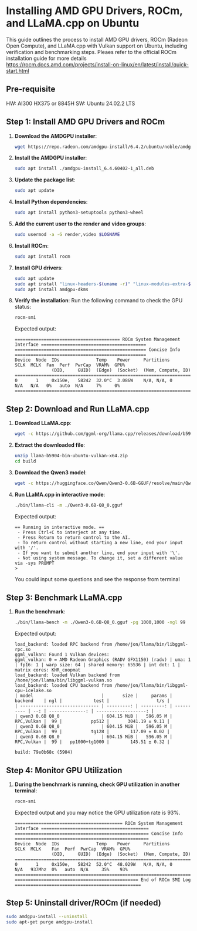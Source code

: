 # Installing AMD GPU Drivers, ROCm, and LLaMA.cpp on Ubuntu

This guide outlines the process to install AMD GPU drivers, ROCm (Radeon Open Compute), and LLaMA.cpp with Vulkan support on Ubuntu, including verification and benchmarking steps. Pleaes refer to the official ROCm installation guide for more details
https://rocm.docs.amd.com/projects/install-on-linux/en/latest/install/quick-start.html

## Pre-requisite
HW: AI300 HX375 or 8845H
SW: Ubuntu 24.02.2 LTS


## Step 1: Install AMD GPU Drivers and ROCm

1. **Download the AMDGPU installer**:
   ```bash
   wget https://repo.radeon.com/amdgpu-install/6.4.2/ubuntu/noble/amdgpu-install_6.4.60402-1_all.deb
   ```

2. **Install the AMDGPU installer**:
   ```bash
   sudo apt install ./amdgpu-install_6.4.60402-1_all.deb
   ```

3. **Update the package list**:
   ```bash
   sudo apt update
   ```

4. **Install Python dependencies**:
   ```bash
   sudo apt install python3-setuptools python3-wheel
   ```

5. **Add the current user to the render and video groups**:
   ```bash
   sudo usermod -a -G render,video $LOGNAME
   ```

6. **Install ROCm**:
   ```bash
   sudo apt install rocm
   ```

7. **Install GPU drivers**:
   ```bash
   sudo apt update
   sudo apt install "linux-headers-$(uname -r)" "linux-modules-extra-$(uname -r)"
   sudo apt install amdgpu-dkms
   ```

8. **Verify the installation**:
   Run the following command to check the GPU status:
   ```bash
   rocm-smi
   ```
   Expected output:
   ```
   ======================================== ROCm System Management Interface ========================================
   ================================================== Concise Info ==================================================
   Device  Node  IDs              Temp    Power     Partitions          SCLK  MCLK  Fan  Perf  PwrCap  VRAM%  GPU%
                 (DID,     GUID)  (Edge)  (Socket)  (Mem, Compute, ID)
   ==================================================================================================================
   0       1     0x150e,   58242  32.0°C  3.086W    N/A, N/A, 0         N/A   N/A   0%   auto  N/A     7%     0%
   ==================================================================================================================
   ```

## Step 2: Download and Run LLaMA.cpp

1. **Download LLaMA.cpp**:
   ```bash
   wget -c https://github.com/ggml-org/llama.cpp/releases/download/b5904/llama-b5904-bin-ubuntu-vulkan-x64.zip
   ```

2. **Extract the downloaded file**:
   ```bash
   unzip llama-b5904-bin-ubuntu-vulkan-x64.zip
   cd build
   ```

3. **Download the Qwen3 model**:
   ```bash
   wget -c https://huggingface.co/Qwen/Qwen3-0.6B-GGUF/resolve/main/Qwen3-0.6B-Q8_0.gguf
   ```

4. **Run LLaMA.cpp in interactive mode**:
   ```bash
   ./bin/llama-cli -m ./Qwen3-0.6B-Q8_0.gguf
   ```
   Expected output:
   ```
   == Running in interactive mode. ==
    - Press Ctrl+C to interject at any time.
    - Press Return to return control to the AI.
    - To return control without starting a new line, end your input with '/'.
    - If you want to submit another line, end your input with '\'.
    - Not using system message. To change it, set a different value via -sys PROMPT
   >
   ```
   You could input some questions and see the response from terminal

## Step 3: Benchmark LLaMA.cpp

1. **Run the benchmark**:
   ```bash
   ./bin/llama-bench -m ./Qwen3-0.6B-Q8_0.gguf -pg 1000,1000 -ngl 99
   ```
   Expected output:
   ```
   load_backend: loaded RPC backend from /home/jon/llama/bin/libggml-rpc.so
   ggml_vulkan: Found 1 Vulkan devices:
   ggml_vulkan: 0 = AMD Radeon Graphics (RADV GFX1150) (radv) | uma: 1 | fp16: 1 | warp size: 64 | shared memory: 65536 | int dot: 1 | matrix cores: KHR_coopmat
   load_backend: loaded Vulkan backend from /home/jon/llama/bin/libggml-vulkan.so
   load_backend: loaded CPU backend from /home/jon/llama/bin/libggml-cpu-icelake.so
   | model                          |       size |     params | backend    | ngl |            test |                  t/s |
   | ------------------------------ | ---------: | ---------: | ---------- | --: | --------------: | -------------------: |
   | qwen3 0.6B Q8_0                | 604.15 MiB |   596.05 M | RPC,Vulkan |  99 |           pp512 |       3041.19 ± 9.11 |
   | qwen3 0.6B Q8_0                | 604.15 MiB |   596.05 M | RPC,Vulkan |  99 |           tg128 |        117.09 ± 0.02 |
   | qwen3 0.6B Q8_0                | 604.15 MiB |   596.05 M | RPC,Vulkan |  99 |   pp1000+tg1000 |        145.51 ± 0.32 |

   build: 79e0b68c (5904)
   ```

## Step 4: Monitor GPU Utilization

1. **During the benchmark is running, check GPU utilization in another terminal**:
   ```bash
   rocm-smi
   ```
   Expected output and you may notice the GPU utilization rate is 93%.
   ```
   ========================================= ROCm System Management Interface =========================================
   =================================================== Concise Info ===================================================
   Device  Node  IDs              Temp    Power     Partitions          SCLK  MCLK    Fan  Perf  PwrCap  VRAM%  GPU%
                 (DID,     GUID)  (Edge)  (Socket)  (Mem, Compute, ID)
   ====================================================================================================================
   0       1     0x150e,   58242  52.0°C  48.029W   N/A, N/A, 0         N/A   937Mhz  0%   auto  N/A     35%    93%
   ====================================================================================================================
   =============================================== End of ROCm SMI Log ================================================
   ```
## Step 5: Uninstall driver/ROCm (if needed)
   ```bash
   sudo amdgpu-install --uninstall
   sudo apt-get purge amdgpu-install
   ```
